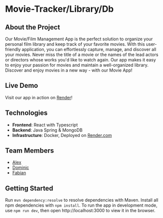 # Movie-Tracker/Library/Db

## About the Project
Our Movie/Film Management App is the perfect solution to organize your personal film library and keep track of your favorite movies. With this user-friendly application, you can effortlessly capture, manage, and discover all your movies. Never miss the title of a movie or the names of the lead actors or directors whose works you'd like to watch again. Our app makes it easy to enjoy your passion for movies and maintain a well-organized library. Discover and enjoy movies in a new way - with our Movie App!

## Live Demo
Visit our app in action on [Render](https://app-5yds.onrender.com)!

## Technologies
- **Frontend**: React with Typescript
- **Backend**: Java Spring & MongoDB
- **Infrastructure**: Docker, Deployed on [Render.com](https://render.com)

## Team Members
- [Alex](https://github.com/Hirnstromwelle)
- [Dominic](https://github.com/makitango)
- [Fabian](https://github.com/FabianMariusLink)

## Getting Started

Run `mvn dependency:resolve` to resolve dependencies with Maven.
Install all npm dependencies with `npm install`.
To run the app in development mode, use `npm run dev`, then open http://localhost:3000 to view it in the browser.
